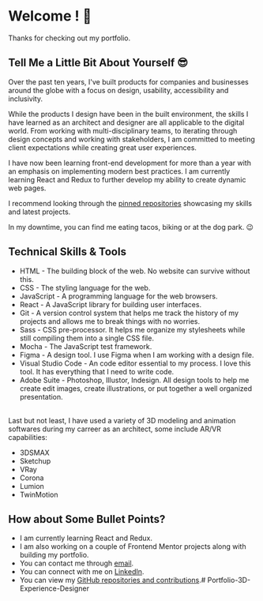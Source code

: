 # Welcome ! 👋

Thanks for checking out my portfolio. 

## Tell Me a Little Bit About Yourself 😎

Over the past ten years, I've built products for companies and businesses around the globe with a focus on design, usability, accessibility and inclusivity.

While the products I design have been in the built environment, the skills I have learned as an architect and designer are all applicable to the digital world. From working with multi-disciplinary teams, to iterating through design concepts and working with stakeholders, I am committed to meeting client expectations while creating great user experiences.

I have now been learning front-end development for more than a year with an emphasis on implementing modern best practices. I am currently learning React and Redux to further develop my ability to create dynamic web pages. 

I recommend looking through the [pinned repositories](https://github.com/aureljoss?tab=overview&from=2022-11-01&to=2022-11-27) showcasing my skills and latest projects.

In my downtime, you can find me eating tacos, biking or at the dog park. 😉

## Technical Skills & Tools
- HTML -  The building block of the web. No website can survive without this.
- CSS - The styling language for the web.
- JavaScript - A programming language for the web browsers.
- React - A JavaScript library for building user interfaces.
- Git - A version control system that helps me track the history of my projects and allows me to break things with no worries.
- Sass - CSS pre-processor. It helps me organize my stylesheets while still compiling them into a single CSS file.
- Mocha - The JavaScript test framework.
- Figma - A design tool. I use Figma when I am working with a design file.
- Visual Studio Code - An code editor essential to my process. I love this tool. It has everything that I need to write code.
- Adobe Suite - Photoshop, Illustor, Indesign. All design tools to help me create edit images, create illustrations, or put together a well organized presentation.

\
Last but not least, I have used a variety of 3D modeling and animation softwares during my carreer as an architect, some include AR/VR capabilities:
- 3DSMAX
- Sketchup
- VRay
- Corona
- Lumion
- TwinMotion

## How about Some Bullet Points?
- I am currently learning React and Redux. 
- I am also working on a couple of Frontend Mentor projects along with building my portfolio.
- You can contact me through [email](mailto:josserand.n.aurelie@gmail.com).
- You can connect with me on [LinkedIn](https://www.linkedin.com/in/aurelie-josserand).
- You can view my [GitHub repositories and contributions](https://github.com/aureljoss?tab=overview&from=2022-11-01&to=2022-11-27).#   P o r t f o l i o - 3 D - E x p e r i e n c e - D e s i g n e r  
 
